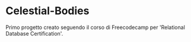 # Celestial-Bodies

Primo progetto creato seguendo il corso di Freecodecamp per 'Relational Database Certification'.
